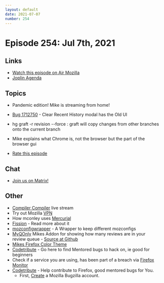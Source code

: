 ```yaml
---
layout: default
date: 2021-07-07
number: 254
---
```


# Episode 254: Jul 7th, 2021

## Links
* [Watch this episode on Air Mozilla](https://mzl.la/joy-of-coding-2021-07-07)
* [Joplin Agenda](https://mikeconley.ca/joc/agendas/Episode-0254.html)

## Topics
* Pandemic edition! Mike is streaming from home!
* [Bug 1712750](https://bugzilla.mozilla.org/show_bug.cgi?id=1712750) - Clear Recent History modal has the Old UI
* hg graft -r revision --force : graft will copy changes from other branches onto the current branch
* Mike explains what Chrome is, not the browser but the part of the browser gui

* [Rate this episode](https://forms.gle/qko6hyi4mfr5SN3D7)

## Chat
* [Join us on Matrix!](https://matrix.to/#/!enWuAmKDOEEPYejXRk:mozilla.org?via=mozilla.org&via=raim.ist)

## Other
* [Compiler Compiler](https://www.twitch.tv/codehag) live stream
* Try out Mozilla [VPN](https://vpn.mozilla.org/)
* How mconley uses [Mercurial](https://mikeconley.github.io/documents/How_mconley_uses_Mercurial_for_Mozilla_code)
* [Fission](https://firefox-source-docs.mozilla.org/dom/dom/Fission.html) - Read more about it
* [mozconfigwrapper](https://github.com/ahal/mozconfigwrapper) - A Wrapper to keep different mozconfigs
* [MyQOnly](https://addons.mozilla.org/en-US/firefox/addon/myqonly/) Mikes Addon for showing how many reviews are in your review queue - [Source at Github](https://github.com/mikeconley/myqonly)
* [Mikes Firefox Color Theme](https://addons.mozilla.org/en-US/firefox/addon/electricbluegaloo/)
* [Codetribute](https://codetribute.mozilla.org/) - Go here to find Mentored bugs to hack on, ie good for beginners
* Check if a service you are using, has been part of a breach via [Firefox Monitor](https://monitor.firefox.com/breaches)
* [Codetribute](https://codetribute.mozilla.org/) - Help contribute to Firefox, good mentored bugs for You.
  - First, [Create](https://bugzilla.mozilla.org/createaccount.cgi) a Mozilla Bugzilla account.

